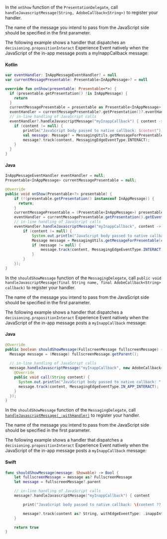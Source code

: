 <Variant platform="android3x" function="register" repeat="7"/>

In the `onShow` function of the `PresentationDelegate`, call `handleJavascriptMessage(String, AdobeCallback<String>)` to register your handler.

The name of the message you intend to pass from the JavaScript side should be specified in the first parameter.

The following example shows a handler that dispatches an `decisioning.propositionInteract` Experience Event natively when the JavaScript of the in-app message posts a myInappCallback message:

#### Kotlin

```kotlin
var eventHandler: InAppMessageEventHandler? = null
var currentMessagePresentable: Presentable<InAppMessage>? = null

override fun onShow(presentable: Presentable<*>) {
  if (presentable.getPresentation() !is InAppMessage) {
    return
  }
  currentMessagePresentable = presentable as Presentable<InAppMessage>
  eventHandler = currentMessagePresentable?.getPresentation()?.eventHandler
  // in-line handling of JavaScript calls
  eventHandler?.handleJavascriptMessage("myInappCallback") { content ->
    if (content != null) {
        println("JavaScript body passed to native callback: $content")
        val message: Message? = MessagingUtils.getMessageForPresentable(currentMessagePresentable)
        message?.track(content, MessagingEdgeEventType.INTERACT);
    }
  }
}
```

#### Java

```java
InAppMessageEventHandler eventHandler = null;
Presentable<InAppMessage> currentMessagePresentable = null;

@Override
public void onShow(Presentable<?> presentable) {
    if (!(presentable.getPresentation() instanceof InAppMessage)) {
      return;
    }
    currentMessagePresentable = (Presentable<InAppMessage>) presentable;
    eventHandler = currentMessagePresentable.getPresentation().getEventHandler();
    // in-line handling of JavaScript calls
    eventHandler.handleJavascriptMessage("myInappCallback", content -> {
        if (content != null) {
            System.out.println("JavaScript body passed to native callback: " + content);
            Message message = MessagingUtils.getMessageForPresentable(currentMessagePresentable);
            if (message != null) {
                message.track(content, MessagingEdgeEventType.INTERACT);
            }
        }
    });
}
```

<Variant platform="android2x" function="register" repeat="5"/>

In the `shouldShowMessage` function of the `MessagingDelegate`, call `public void handleJavascriptMessage(final String name, final AdobeCallback<String> callback)` to register your handler.

The name of the message you intend to pass from the JavaScript side should be specified in the first parameter.

The following example shows a handler that dispatches a `decisioning.propositionInteract` Experience Event natively when the JavaScript of the in-app message posts a `myInappCallback` message:

#### Java

```java
@Override
public boolean shouldShowMessage(FullscreenMessage fullscreenMessage) {
  Message message = (Message) fullscreenMessage.getParent();
  
  // in-line handling of JavaScript calls
  message.handleJavascriptMessage("myInappCallback", new AdobeCallback<String>() {
    @Override
    public void call(String content) {
      System.out.println("JavaScript body passed to native callback: " + content);
      message.track(content, MessagingEdgeEventType.IN_APP_INTERACT);
    }
  });
}
```

<Variant platform="ios" function="register" repeat="5"/>

In the `shouldShowMessage` function of the `MessagingDelegate`, call [`handleJavascriptMessage(_:withHandler)`](./class-message.md#handlejavascriptmessage_withhandler) to register your handler.

The name of the message you intend to pass from the JavaScript side should be specified in the first parameter.

The following example shows a handler that dispatches a `decisioning.propositionInteract` Experience Event natively when the JavaScript of the in-app message posts a `myInappCallback` message:

#### Swift

```swift
func shouldShowMessage(message: Showable) -> Bool {    
    let fullscreenMessage = message as? FullscreenMessage
    let message = fullscreenMessage?.parent

    // in-line handling of JavaScript calls
    message?.handleJavascriptMessage("myInappCallback") { content

        print("JavaScript body passed to native callback: \(content ?? "empty")")

        message?.track(content as? String, withEdgeEventType: .inappInteract)
    }

    return true
}
```

